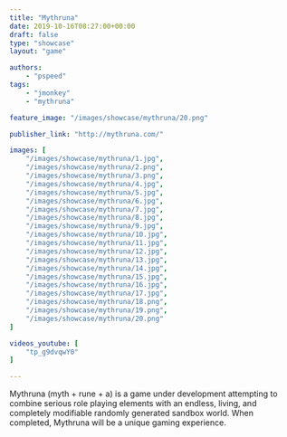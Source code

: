 ```yaml
---
title: "Mythruna"
date: 2019-10-16T08:27:00+00:00
draft: false
type: "showcase"
layout: "game"

authors:
    - "pspeed"
tags:
    - "jmonkey"
    - "mythruna"

feature_image: "/images/showcase/mythruna/20.png"

publisher_link: "http://mythruna.com/"

images: [
    "/images/showcase/mythruna/1.jpg",
    "/images/showcase/mythruna/2.png",
    "/images/showcase/mythruna/3.png",
    "/images/showcase/mythruna/4.jpg",
    "/images/showcase/mythruna/5.jpg",
    "/images/showcase/mythruna/6.jpg",
    "/images/showcase/mythruna/7.jpg",
    "/images/showcase/mythruna/8.jpg",
    "/images/showcase/mythruna/9.jpg",
    "/images/showcase/mythruna/10.jpg",
    "/images/showcase/mythruna/11.jpg",
    "/images/showcase/mythruna/12.jpg",
    "/images/showcase/mythruna/13.jpg",
    "/images/showcase/mythruna/14.jpg",
    "/images/showcase/mythruna/15.jpg",
    "/images/showcase/mythruna/16.jpg",
    "/images/showcase/mythruna/17.jpg",
    "/images/showcase/mythruna/18.png",
    "/images/showcase/mythruna/19.png",
    "/images/showcase/mythruna/20.png"
]

videos_youtube: [
    "tp_g9dvqwY0"
]

---
```


Mythruna (myth + rune + a) is a game under development attempting to combine serious role playing elements with an endless, living, and completely modifiable randomly generated sandbox world. When completed, Mythruna will be a unique gaming experience.